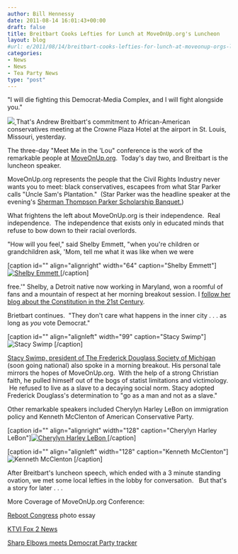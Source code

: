 ```yaml
---
author: Bill Hennessy
date: 2011-08-14 16:01:43+00:00
draft: false
title: Breitbart Cooks Lefties for Lunch at MoveOnUp.org's Luncheon
layout: blog
#url: e/2011/08/14/breitbart-cooks-lefties-for-lunch-at-moveonup-orgs-luncheon/
categories:
- News
- News
- Tea Party News
type: "post"
---
```


"I will die fighting this Democrat-Media Complex, and I will fight alongside you."

[![](https://19015-hennessysview.hennessysview.com/wp-content/uploads/2011/08/breitbartMoveOnUp-293x300.jpg)
](https://19015-hennessysview.hennessysview.com/wp-content/uploads/2011/08/breitbartMoveOnUp.jpg)That's Andrew Breitbart's commitment to African-American conservatives meeting at the Crowne Plaza Hotel at the airport in St. Louis, Missouri, yesterday.

The three-day "Meet Me in the 'Lou" conference is the work of the remarkable people at [MoveOnUp.org](https://moveonup.ning.com/).  Today's day two, and Breitbart is the luncheon speaker.

MoveOnUp.org represents the people that the Civil Rights Industry never wants you to meet: black conservatives, escapees from what Star Parker calls "Uncle Sam's Plantation."  (Star Parker was the headline speaker at the evening's [Sherman Thompson Parker Scholarship Banquet.](https://www.thegatewaypundit.com/2011/08/star-parker-shines-at-move-on-up-org-annual-conference-in-st-louis/))

What frightens the left about MoveOnUp.org is their independence.  Real independence.  The independence that exists only in educated minds that refuse to bow down to their racial overlords.

"How will you feel," said Shelby Emmett, "when you're children or grandchildren ask, 'Mom, tell me what it was like when we were

[caption id="" align="alignright" width="64" caption="Shelby Emmett"][![Shelby Emmett](https://api.ning.com/files/wHNVMxBkLEYRjyjwdJSQlNFIyUMKMb93gXh0fkG2axg2WRuR0JdJi7NKm75ofE3dht7PML3qqIgUBEiHmWTnBaSkrsKqofzr/shelby1.jpg?width=64&height=64&crop=1%3A1)
](https://moveonup.ning.com/profiles/blogs/what-happened-to-the-american)[/caption]

free.'" Shelby, a Detroit native now working in Maryland, won a roomful of fans and a mountain of respect at her morning breakout session. I [follow her blog about the Constitution in the 21st Century](https://constitution21st.blogspot.com/).

Brietbart continues.  "They don't care what happens in the inner city . . . as long as _you_ vote Democrat."



[caption id="" align="alignleft" width="99" caption="Stacy Swimp"]![Stacy Swimp](https://theeyeheard.files.wordpress.com/2011/04/stacy-swimp1.jpeg?w=155&h=185)
[/caption]

[Stacy Swimp, president of The Frederick Douglass Society of Michigan](https://frederickdouglassfoundationofmichigan.blogspot.com/) (soon going national) also spoke in a morning breakout. His personal tale mirrors the hopes of MoveOnUp.org.  With the help of a strong Christian faith, he pulled himself out of the bogs of statist limitations and victimology.  He refused to live as a slave to a decaying social norm. Stacy adopted Frederick Douglass's determination to "go as a man and not as a slave."

Other remarkable speakers included Cherylyn Harley LeBon on immigration policy and Kenneth McClenton of American Conservative Party.

[caption id="" align="alignright" width="128" caption="Cherylyn Harley LeBon"][![Cherylyn Harley LeBon](https://a2.twimg.com/profile_images/1410575157/cherpic1_reasonably_small.jpg)
](https://www.nationalcenter.org/bios/P21Speakers_LeBon.html)[/caption]

[caption id="" align="alignleft" width="128" caption="Kenneth McClenton"]![Kenneth McClenton](https://api.ning.com/files/CL7wZ7e5MlxfjzXAiWYkyT4xUTPWLhitRJ578JOWc7l7bh9sOeZEzuDhUA-eqd0ghSK9F6MwtWHLaAw1hrZRi*JShoJO07fr/KennethMcClenton.jpg?width=183&height=183&crop=1%3A1)
[/caption]

After Breitbart's luncheon speech, which ended with a 3 minute standing ovation, we met some local lefties in the lobby for conversation.   But that's a story for later . . .

More Coverage of MoveOnUp.org Conference:

[Reboot Congress](https://rebootcongress.blogspot.com/) photo essay

[KTVI Fox 2 News](https://www.fox2now.com/news/ktvi-move-on-up-conference-stl-81111,0,3948394.story)





[Sharp Elbows meets Democrat Party tracker](https://sharpelbowsstl.blogspot.com/2011/08/lets-meet-democrat-tracker.html)




